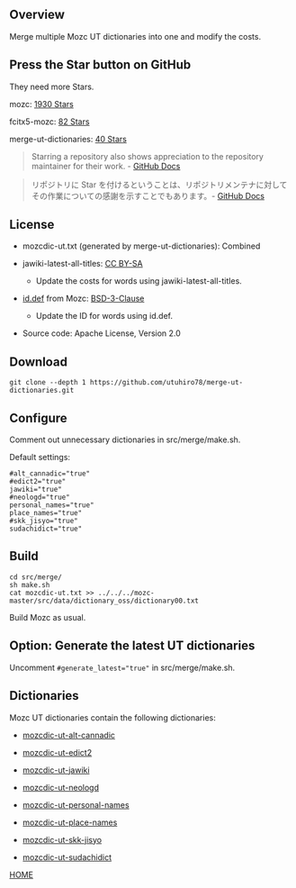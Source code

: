 ## Overview

Merge multiple Mozc UT dictionaries into one and modify the costs.

## Press the Star button on GitHub

They need more Stars.

mozc: [1930 Stars](https://github.com/google/mozc)

fcitx5-mozc: [82 Stars](https://github.com/fcitx/mozc)

merge-ut-dictionaries: [40 Stars](https://github.com/utuhiro78/merge-ut-dictionaries)

> Starring a repository also shows appreciation to the repository maintainer for their work. - [GitHub Docs](https://docs.github.com/en/get-started/exploring-projects-on-github/saving-repositories-with-stars)

> リポジトリに Star を付けるということは、リポジトリメンテナに対してその作業についての感謝を示すことでもあります。- [GitHub Docs](https://docs.github.com/ja/get-started/exploring-projects-on-github/saving-repositories-with-stars)

## License

- mozcdic-ut.txt (generated by merge-ut-dictionaries): Combined

- jawiki-latest-all-titles: [CC BY-SA](https://ja.wikipedia.org/wiki/Wikipedia:ウィキペディアを二次利用する)
  - Update the costs for words using jawiki-latest-all-titles.

- [id.def](https://github.com/google/mozc/blob/master/src/data/dictionary_oss/id.def) from Mozc: [BSD-3-Clause](https://github.com/google/mozc)
  - Update the ID for words using id.def.

- Source code: Apache License, Version 2.0

## Download

```
git clone --depth 1 https://github.com/utuhiro78/merge-ut-dictionaries.git
```

## Configure

Comment out unnecessary dictionaries in src/merge/make.sh.

Default settings:

```
#alt_cannadic="true"
#edict2="true"
jawiki="true"
#neologd="true"
personal_names="true"
place_names="true"
#skk_jisyo="true"
sudachidict="true"
```

## Build

```
cd src/merge/
sh make.sh
cat mozcdic-ut.txt >> ../../../mozc-master/src/data/dictionary_oss/dictionary00.txt
```

Build Mozc as usual.

## Option: Generate the latest UT dictionaries

Uncomment ```#generate_latest="true"``` in src/merge/make.sh.

## Dictionaries

Mozc UT dictionaries contain the following dictionaries:

* [mozcdic-ut-alt-cannadic](https://github.com/utuhiro78/mozcdic-ut-alt-cannadic)

* [mozcdic-ut-edict2](https://github.com/utuhiro78/mozcdic-ut-edict2)

* [mozcdic-ut-jawiki](https://github.com/utuhiro78/mozcdic-ut-jawiki)

* [mozcdic-ut-neologd](https://github.com/utuhiro78/mozcdic-ut-neologd)

* [mozcdic-ut-personal-names](https://github.com/utuhiro78/mozcdic-ut-personal-names)

* [mozcdic-ut-place-names](https://github.com/utuhiro78/mozcdic-ut-place-names)

* [mozcdic-ut-skk-jisyo](https://github.com/utuhiro78/mozcdic-ut-skk-jisyo)

* [mozcdic-ut-sudachidict](https://github.com/utuhiro78/mozcdic-ut-sudachidict)

[HOME](http://linuxplayers.g1.xrea.com/mozc-ut.html)
